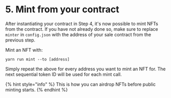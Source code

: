 # 5. Mint from your contract

After instantiating your contract in Step 4, it's now possible to mint NFTs from the contract. If you have not already done so, make sure to replace `minter` in `config.json` with the address of your sale contract from the previous step.

Mint an NFT with:

```
yarn run mint --to [address]
```

Simply repeat the above for every address you want to mint an NFT for. The next sequential token ID will be used for each mint call.&#x20;

{% hint style="info" %}
This is how you can airdrop NFTs before public minting starts.
{% endhint %}
